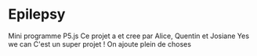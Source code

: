 # Epilepsy
 Mini programme P5.js
Ce projet a et cree par Alice, Quentin et Josiane
Yes we can 
C'est un super projet !
On ajoute plein de choses

